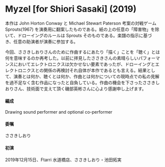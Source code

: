 # Myzel [for Shiori Sasaki] (2019)

本作は John Horton Conway と Michael Stewart Paterson 考案の対戦ゲーム Sprouts(1967) を演奏用に翻案したものである。紙の上の任意の「障害物」を除いて、ドローイングのルールは Sprouts そのものである。楽譜の指示に基づき、任意の助演者が演奏に参加する。

今回、ささきしおりさんのために作曲するにあたり「描く」ことを「聴く」とは何を意味するのか再考した。以前に拝見したささきさんの素晴らしいパフォーマンスにおいてエレクトロニクスは欠かせない要素であったが、ドローイングとエレクトロニクスとの関係の再検討それ自体が本作であるとも言える。結果として、演奏とは何か、聴くとは何か、作曲とは何かについての現時点での私の見解を過不足なく含む作品になったと自負している。作曲の機会を下さったささきしおりさん、技術面で支えて頂く磯部英彬さんに心より感謝申し上げます。

#### 編成
Drawing sound performer and optional co-performer

#### 委嘱
ささきしおり

#### 初演
2019年12月15日、Ftarri 水道橋店、ささきしおり・池田拓実
